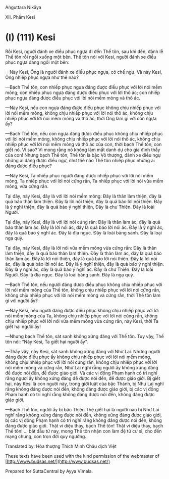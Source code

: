 Aṅguttara Nikāya

XII. Phẩm Kesi

# (I) (111) Kesi

Rồi Kesi, người đánh xe điều phục ngựa đi đến Thế tôn, sau khi đến, đảnh lễ Thế tôn rồi ngồi xuống một bên. Thế tôn nói với Kesi, người đánh xe điều phục ngựa đang ngồi một bên:

—Này Kesi, Ông là người đánh xe điều phục ngựa, có chế ngự. Và này Kesi, Ông nhiếp phục ngựa như thế nào?

—Bạch Thế tôn, con nhiếp phục ngựa đáng được điều phục với lời nói mềm mỏng; con nhiếp phục ngựa đáng được điều phục với lời thô ác; con nhiếp phục ngựa đáng được điều phục với lời nói mềm mỏng và thô ác.

—Này Kesi, nếu con ngựa đáng được điều phục không chịu nhiếp phục với lời nói mềm mỏng, không chịu nhiếp phục với lời nói thô ác, không chịu nhiếp phục với lời nói mềm mỏng và thô ác, thời Ông làm gì với con ngựa ấy?

—Bạch Thế tôn, nếu con ngựa đáng được điều phục không chịu nhiếp phục với lời nói mềm mỏng, không chịu nhiếp phục với lời nói thô ác, không chịu nhiếp phục với lời nói mềm mỏng và thô ác của con, thời bạch Thế tôn, con giết nó. Vì sao? Vì mong rằng nó không làm mất danh dự cho gia đình thầy của con! Nhưng bạch Thế tôn, Thế tôn là bậc Vô thượng, đánh xe điều ngự những ai đáng được điều ngự, như thế nào Thế tôn nhiếp phục những ai đáng được điều phục?

—Này Kesi, Ta nhiếp phục người đáng được nhiếp phục với lời nói mềm mỏng, Ta nhiếp phục với lời nói cứng rắn, Ta nhiếp phục với lời nói vừa mềm mỏng, vừa cứng rắn.

Tại đây, này Kesi, đây là với lời nói mềm mỏng: Ðây là thân làm thiện, đây là quả báo thân làm thiện. Ðây là lời nói thiện, đây là quả báo lời nói thiện. Ðây là ý nghĩ thiện, đây là quả báo ý nghĩ thiện, Ðây là chư Thiên. Ðây là loài Người.

Tại đây, này Kesi, đây là với lời nói cứng rắn: Ðây là thân làm ác, đây là quả báo thân làm ác. Ðây là lời nói ác, đây là quả báo lời nói ác. Ðây là ý nghĩ ác, đây là quả báo ý nghĩ ác. Ðây là địa ngục. Ðây là loài bàng sanh. Ðây là loại ngạ quỷ.

Tại đây, này Kesi, đây là lời nói vừa mềm mỏng vừa cứng rắn: Ðây là thân làm thiện, đây là quả báo thân làm thiện. Ðây là thân làm ác, đây là quả báo thân làm ác. Ðây là lời nói thiện, đây là quả báo lời nói thiện. Ðây là lời nói ác, đây là quả báo lời nói ác. Ðây là ý nghĩ thiện, đây là quả báo ý nghĩ thiện. Ðây là ý nghĩ ác, đây là quả báo ý nghĩ ác. Ðây là chư Thiên. Ðây là loài Người. Ðây là địa ngục. Ðây là loài bàng sanh. Ðây là ngạ quỷ.

—Bạch Thế tôn, nếu người đáng được điều phục không chịu nhiếp phục với lời nói mềm mỏng của Thế tôn, không chịu nhiếp phục với lời nói cứng rắn, không chịu nhiếp phục với lời nói mềm mỏng và cứng rắn, thời Thế tôn làm gì với người ấy?

—Này Kesi, nếu người đáng được điều phục không chịu nhiếp phục với lời nói mềm mỏng của Ta, không chịu nhiếp phục với lời nói cúng rắn, không chịu nhiếp phục với lời nói vừa mềm mỏng vừa cứng rắn, này Kesi, thời Ta giết hại người ấy!

—Nhưng bạch Thế tôn, sát sanh không xứng đáng với Thế tôn. Tuy vậy, Thế tôn nói: “Này Kesi, Ta giết hại người ấy”.

—Thấy vậy, này Kesi, sát sanh không xứng đáng với Như Lai. Nhưng người đáng được điều phục ấy không chịu nhiếp phục với lời nói mềm mỏng, không chịu nhiếp phục với lời nói cứng rắn, không chịu nhiếp phục với lời nói mềm mỏng và cứng rắn, Như Lai nghĩ rằng người ấy không xứng đáng để được nói đến, để được giáo giới. Và các vị đồng Phạm hạnh có trí nghĩ rằng người ấy không xứng đáng để được nói đến, để được giáo giới. Bị giết hại, này Kesi là con người này, trong giới luật của bậc Thánh, bị Như Lai nghĩ rằng không đáng được nói đến, không đáng được giáo giới, bị các vị đồng Phạm hạnh có trí nghĩ rằng không đáng được nói đến, không đáng được giáo giới.

—Bạch Thế tôn, người ấy bị bậc Thiện Thệ giết hại là người nào bị Như Lai nghĩ rằng không xứng đáng được nói đến, không xứng đáng được giáo giới, bị các vị đồng Phạm hạnh có trí nghĩ rằng không đáng được nói đến, không đáng được giáo giới. Thật vi diệu thay, bạch Thế tôn! Thật vi diệu thay, bạch Thế tôn! ... bắt đầu từ nay, mong Thế tôn nhận con làm đệ tử cư sĩ, cho đến mạng chung, con trọn đời quy ngưỡng.

Translated by: Hòa thượng Thích Minh Châu dịch Việt

These texts have been used with the kind permission of the webmaster of [http://www.budsas.net/](http://www.budsas.net/)

Prepared for SuttaCentral by Ayya Vimala.